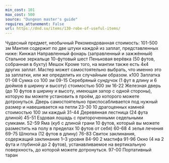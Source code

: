 ```yaml
---
min_cost: 101
max_cost: 500
source: "Dungeon master's guide"
requires_attunement: False
url: https://dnd.su/items/130-robe-of-useful-items/
---
```


Чудесный предмет, необычный
Рекомендованная стоимость: 101-500 зм
Мантия содержит по две штуки каждой из заплат, представленных ниже:
Кинжал
Направленный фонарь (заправленный и зажжённый)
Стальное зеркальце
10-футовый шест
Пеньковая верёвка (50 футов, собранная в бухту)
Мешок
Кроме того, на мантии также есть 4к4 других заплат. Мастер может самостоятельно выбрать, что именно это за заплатки, или же определить их случайным образом.
к100
Заплатка
01-08
Сумка со 100 зм
09-15
Серебряный сундучок (1 фут в длину и 6 дюймов в ширину и высоту) стоимостью 500 зм
16-22
Железная дверь (до 10 футов в ширину и высоту, имеющая запор с одной стороны), которую вы можете установить в проём, до которого можете дотронуться. Дверь самостоятельно приспосабливается под нужный размер и навешивается на петли
23-30
10 драгоценных камней стоимостью 100 зм каждый
31-44
Деревянная лестница (24 фута длиной)
45-51
Ездовая лошадь с притороченными седельными сумками.
52-59
Яма (куб с длиной грани 10 футов, который вы можете разместить на полу в пределах 10 футов от себя)
60-68
4 зелья лечения
69-75
Шлюпка (12 футов в длину)
76-83
Свиток заклинания, содержащий заклинание 1–3 уровня
84-90
2 мастифа
91-96
Окно (4 на 2 фута и глубиной до 2 футов), устанавливаемое на вертикальную поверхность, до которой можете дотронуться.
97-00
Портативный таран